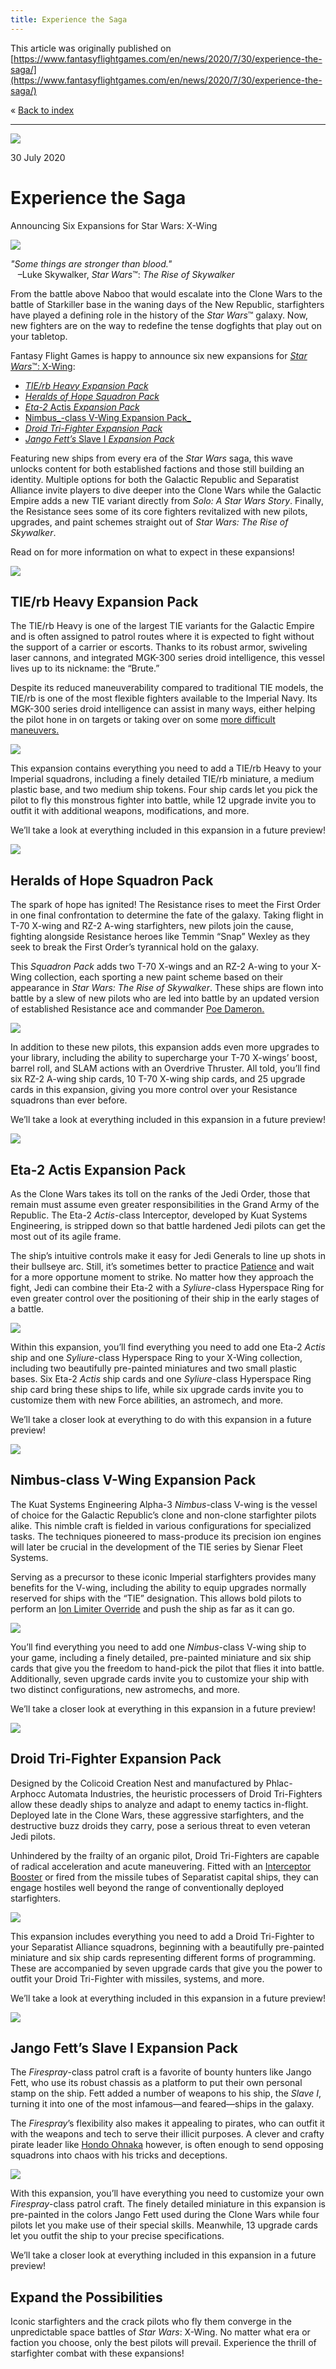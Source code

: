 ```yaml
---
title: Experience the Saga
---
```


This article was originally published on [https://www.fantasyflightgames.com/en/news/2020/7/30/experience-the-saga/](https://www.fantasyflightgames.com/en/news/2020/7/30/experience-the-saga/)

&laquo; [Back to index](../index.md)

---

![](34657d64dc4c946219f8adabbda385d7.png)

30 July 2020

Experience the Saga
===================

Announcing Six Expansions for Star Wars: X-Wing

![](4ba8f451891499cc03314150d79fa71b.png)

_"Some things are stronger than blood."_  
   –Luke Skywalker, _Star Wars_™: _The Rise of Skywalker_

From the battle above Naboo that would escalate into the Clone Wars to the battle of Starkiller base in the waning days of the New Republic, starfighters have played a defining role in the history of the _Star Wars_™ galaxy. Now, new fighters are on the way to redefine the tense dogfights that play out on your tabletop.

Fantasy Flight Games is happy to announce six new expansions for [_Star Wars_™: X-Wing](https://www.fantasyflightgames.com/en/products/x-wing-second-edition/):

*   _[TIE/rb Heavy Expansion Pack](https://www.fantasyflightgames.com/en/products/x-wing-second-edition/products/tierb-heavy-expansion-pack/)_
*   _[Heralds of Hope Squadron Pack](https://www.fantasyflightgames.com/en/products/x-wing-second-edition/products/heralds-hope-squadron-pack/)_
*   [_Eta-2_ Actis _Expansion Pack_](https://www.fantasyflightgames.com/en/products/x-wing-second-edition/products/eta-2-actis-expansion-pack/)
*   [Nimbus_\-class V-Wing Expansion Pack_](https://www.fantasyflightgames.com/en/products/x-wing-second-edition/products/nimbus-class-v-wing-expansion-pack/)
*   _[Droid Tri-Fighter Expansion Pack](https://www.fantasyflightgames.com/en/products/x-wing-second-edition/products/droid-tri-fighter-expansion-pack/)_
*   [_Jango Fett’s_ Slave I _Expansion Pack_](https://www.fantasyflightgames.com/en/products/x-wing-second-edition/products/jango-fetts-slave-i-expansion-pack/)

Featuring new ships from every era of the _Star Wars_ saga, this wave unlocks content for both established factions and those still building an identity. Multiple options for both the Galactic Republic and Separatist Alliance invite players to dive deeper into the Clone Wars while the Galactic Empire adds a new TIE variant directly from _Solo: A Star Wars Story_. Finally, the Resistance sees some of its core fighters revitalized with new pilots, upgrades, and paint schemes straight out of _Star Wars: The Rise of Skywalker_.

Read on for more information on what to expect in these expansions!

![](bbb4407240b2d31a601648d6dd3cc292.png)

TIE/rb Heavy Expansion Pack
---------------------------

The TIE/rb Heavy is one of the largest TIE variants for the Galactic Empire and is often assigned to patrol routes where it is expected to fight without the support of a carrier or escorts. Thanks to its robust armor, swiveling laser cannons, and integrated MGK-300 series droid intelligence, this vessel lives up to its nickname: the “Brute.”

Despite its reduced maneuverability compared to traditional TIE models, the TIE/rb is one of the most flexible fighters available to the Imperial Navy. Its MGK-300 series droid intelligence can assist in many ways, either helping the pilot hone in on targets or taking over on some [more difficult maneuvers.](9a2d3eaf495ec9cda17e5339259b4758.png)

![](44b2935b524ec54bce89e3bd7b0204ee.png)

This expansion contains everything you need to add a TIE/rb Heavy to your Imperial squadrons, including a finely detailed TIE/rb miniature, a medium plastic base, and two medium ship tokens. Four ship cards let you pick the pilot to fly this monstrous fighter into battle, while 12 upgrade invite you to outfit it with additional weapons, modifications, and more.

We’ll take a look at everything included in this expansion in a future preview!

![](7e200bfcc6b2b1c97db123da77b85491.png)

Heralds of Hope Squadron Pack
-----------------------------

The spark of hope has ignited! The Resistance rises to meet the First Order in one final confrontation to determine the fate of the galaxy. Taking flight in T-70 X-wing and RZ-2 A-wing starfighters, new pilots join the cause, fighting alongside Resistance heroes like Temmin “Snap” Wexley as they seek to break the First Order’s tyrannical hold on the galaxy.

This _Squadron Pack_ adds two T-70 X-wings and an RZ-2 A-wing to your X-Wing collection, each sporting a new paint scheme based on their appearance in _Star Wars: The Rise of Skywalker_. These ships are flown into battle by a slew of new pilots who are led into battle by an updated version of established Resistance ace and commander [Poe Dameron.](b804eb9151330ba99e51ff148e15dc92.png)

![](4a5261765c0385af1b628477b3652759.png)

In addition to these new pilots, this expansion adds even more upgrades to your library, including the ability to supercharge your T-70 X-wings’ boost, barrel roll, and SLAM actions with an Overdrive Thruster. All told, you’ll find six RZ-2 A-wing ship cards, 10 T-70 X-wing ship cards, and 25 upgrade cards in this expansion, giving you more control over your Resistance squadrons than ever before.

We’ll take a look at everything included in this expansion in a future preview!

![](ebeb18c981c688dfe33739c163070dd0.png)

Eta-2 Actis Expansion Pack
--------------------------

As the Clone Wars takes its toll on the ranks of the Jedi Order, those that remain must assume even greater responsibilities in the Grand Army of the Republic. The Eta-2 _Actis_\-class Interceptor, developed by Kuat Systems Engineering, is stripped down so that battle hardened Jedi pilots can get the most out of its agile frame.

The ship’s intuitive controls make it easy for Jedi Generals to line up shots in their bullseye arc. Still, it’s sometimes better to practice [Patience](f9fee97c715fe2370f6e227d90146e75.png) and wait for a more opportune moment to strike. No matter how they approach the fight, Jedi can combine their Eta-2 with a _Syliure_\-class Hyperspace Ring for even greater control over the positioning of their ship in the early stages of a battle.

![](c614e51223cedcf4544ae79a954ed5eb.png)

Within this expansion, you’ll find everything you need to add one Eta-2 _Actis_ ship and one _Syliure_\-class Hyperspace Ring to your X-Wing collection, including two beautifully pre-painted miniatures and two small plastic bases. Six Eta-2 _Actis_ ship cards and one _Syliure_\-class Hyperspace Ring ship card bring these ships to life, while six upgrade cards invite you to customize them with new Force abilities, an astromech, and more.

We’ll take a closer look at everything to do with this expansion in a future preview!

![](b937aa1a6e8ef4caaf0c6ddff01f387c.png)

Nimbus-class V-Wing Expansion Pack
----------------------------------

The Kuat Systems Engineering Alpha-3 _Nimbus_\-class V-wing is the vessel of choice for the Galactic Republic’s clone and non-clone starfighter pilots alike. This nimble craft is fielded in various configurations for specialized tasks. The techniques pioneered to mass-produce its precision ion engines will later be crucial in the development of the TIE series by Sienar Fleet Systems.

Serving as a precursor to these iconic Imperial starfighters provides many benefits for the V-wing, including the ability to equip upgrades normally reserved for ships with the “TIE” designation. This allows bold pilots to perform an [Ion Limiter Override](f327e877e011d3a0b2a57612a0d372d6.png) and push the ship as far as it can go.

![](1ef40c88f0d3337b90ddcc5ebf759da7.png)

You’ll find everything you need to add one _Nimbus_\-class V-wing ship to your game, including a finely detailed, pre-painted miniature and six ship cards that give you the freedom to hand-pick the pilot that flies it into battle. Additionally, seven upgrade cards invite you to customize your ship with two distinct configurations, new astromechs, and more.

We’ll take a closer look at everything in this expansion in a future preview!

![](8d927c10fd38bac1c17707635e7f41d1.png)

Droid Tri-Fighter Expansion Pack
--------------------------------

Designed by the Colicoid Creation Nest and manufactured by Phlac-Arphocc Automata Industries, the heuristic processers of Droid Tri-Fighters allow these deadly ships to analyze and adapt to enemy tactics in-flight. Deployed late in the Clone Wars, these aggressive starfighters, and the destructive buzz droids they carry, pose a serious threat to even veteran Jedi pilots.

Unhindered by the frailty of an organic pilot, Droid Tri-Fighters are capable of radical acceleration and acute maneuvering. Fitted with an [Interceptor Booster](de8af25100a59b438e956564f427c065.png) or fired from the missile tubes of Separatist capital ships, they can engage hostiles well beyond the range of conventionally deployed starfighters.

![](f4a25ea8fc776dc76c92061ccaaa07b9.png)

This expansion includes everything you need to add a Droid Tri-Fighter to your Separatist Alliance squadrons, beginning with a beautifully pre-painted miniature and six ship cards representing different forms of programming. These are accompanied by seven upgrade cards that give you the power to outfit your Droid Tri-Fighter with missiles, systems, and more.

We’ll take a look at everything included in this expansion in a future preview!

![](48ff6c68e1d980277b1aea039aa3d650.jpg)

Jango Fett’s Slave I Expansion Pack
-----------------------------------

The _Firespray_\-class patrol craft is a favorite of bounty hunters like Jango Fett, who use its robust chassis as a platform to put their own personal stamp on the ship. Fett added a number of weapons to his ship, the _Slave I_, turning it into one of the most infamous—and feared—ships in the galaxy.

The _Firespray_’s flexibility also makes it appealing to pirates, who can outfit it with the weapons and tech to serve their illicit purposes. A clever and crafty pirate leader like [Hondo Ohnaka](331afa2214a269d0e9941d50a293be77.png) however, is often enough to send opposing squadrons into chaos with his tricks and deceptions.

![](a6e4ba420f6fcf5c25a67ed1fb16214d.png)

With this expansion, you’ll have everything you need to customize your own _Firespray_\-class patrol craft. The finely detailed miniature in this expansion is pre-painted in the colors Jango Fett used during the Clone Wars while four pilots let you make use of their special skills. Meanwhile, 13 upgrade cards let you outfit the ship to your precise specifications.

We’ll take a closer look at everything included in this expansion in a future preview!

Expand the Possibilities
------------------------

Iconic starfighters and the crack pilots who fly them converge in the unpredictable space battles of _Star Wars_: X-Wing. No matter what era or faction you choose, only the best pilots will prevail. Experience the thrill of starfighter combat with these expansions!

[](http://community.fantasyflightgames.com/index.php?/forum/222-x-wing/)